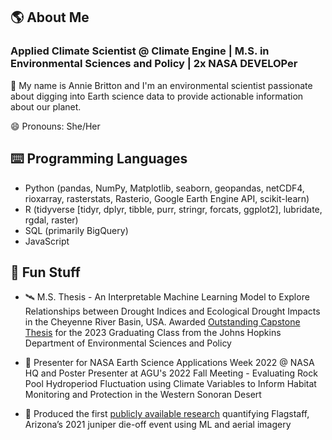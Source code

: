 ## 🌎 About Me

### **Applied Climate Scientist @ Climate Engine | M.S. in Environmental Sciences and Policy | 2x NASA DEVELOPer**

👋 My name is Annie Britton and I'm an environmental scientist passionate about digging into Earth science data to provide actionable information about our planet.

😄 Pronouns: She/Her

## ⌨️ Programming Languages
- Python (pandas, NumPy, Matplotlib, seaborn, geopandas, netCDF4, rioxarray, rasterstats, Rasterio, Google Earth Engine API, scikit-learn)
- R (tidyverse [tidyr, dplyr, tibble, purr, stringr, forcats, ggplot2], lubridate, rgdal, raster)
- SQL (primarily BigQuery)
- JavaScript

## 🚀 Fun Stuff

- 🛰️ M.S. Thesis - An Interpretable Machine Learning Model to Explore Relationships between Drought Indices and Ecological Drought Impacts in the Cheyenne River Basin, USA. Awarded [Outstanding Capstone Thesis](https://github.com/anniebritton/Ecological-Drought-ML-Modeling) for the 2023 Graduating Class from the Johns Hopkins Department of Environmental Sciences and Policy

- 🌵 Presenter for	NASA Earth Science Applications Week 2022 @ NASA HQ and Poster Presenter at AGU's 2022 Fall Meeting - Evaluating Rock Pool Hydroperiod Fluctuation using Climate Variables to Inform Habitat Monitoring and Protection in the Western Sonoran Desert

- 🍃 Produced the first [publicly available research](https://www.knau.org/knau-and-arizona-news/2022-05-02/satellite-imagery-reveals-unprecedented-die-off-of-junipers-in-northern-arizona) quantifying Flagstaff, Arizona’s 2021 juniper die-off event using ML and aerial imagery
